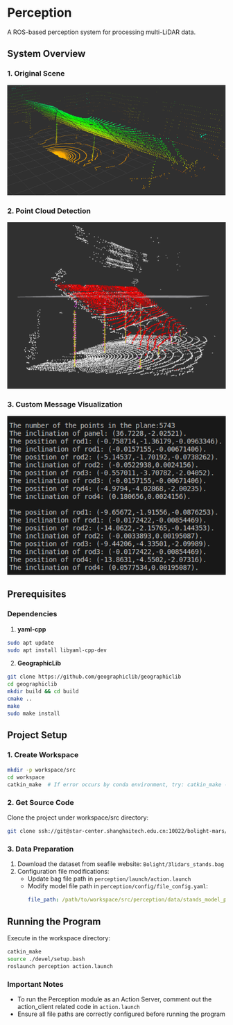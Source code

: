 # Perception

A ROS-based perception system for processing multi-LiDAR data.

## System Overview

### 1. Original Scene
<img src="figs/1_origin_scene.png" width="800">

### 2. Point Cloud Detection
<img src="figs/2_detected_pc.png" width="800">

### 3. Custom Message Visualization
<img src="figs/3_custom_msg.png" width="800">

## Prerequisites

### Dependencies

1. **yaml-cpp**
```bash
sudo apt update
sudo apt install libyaml-cpp-dev
```

2. **GeographicLib**
```bash
git clone https://github.com/geographiclib/geographiclib
cd geographiclib
mkdir build && cd build
cmake ..
make
sudo make install
```

## Project Setup

### 1. Create Workspace
```bash
mkdir -p workspace/src
cd workspace
catkin_make  # If error occurs by conda environment, try: catkin_make -DPYTHON_EXECUTABLE=/usr/bin/python3
```

### 2. Get Source Code
Clone the project under workspace/src directory:
```bash
git clone ssh://git@star-center.shanghaitech.edu.cn:10022/bolight-mars/perception.git
```

### 3. Data Preparation
1. Download the dataset from seafile website: `Bolight/3lidars_stands.bag`
2. Configuration file modifications:
   - Update bag file path in `perception/launch/action.launch`
   - Modify model file path in `perception/config/file_config.yaml`:
     ```yaml
     file_path: /path/to/workspace/src/perception/data/stands_model_pc.pcd
     ```

## Running the Program

Execute in the workspace directory:
```bash
catkin_make
source ./devel/setup.bash
roslaunch perception action.launch
```

### Important Notes
- To run the Perception module as an Action Server, comment out the action_client related code in `action.launch`
- Ensure all file paths are correctly configured before running the program
